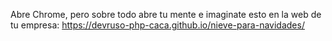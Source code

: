 Abre Chrome, pero sobre todo abre tu mente e imaginate esto en la web de tu empresa: https://devruso-php-caca.github.io/nieve-para-navidades/
